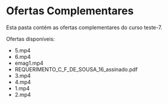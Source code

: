 # Ofertas Complementares

Esta pasta contém as ofertas complementares do curso teste-7.

Ofertas disponíveis:
- 5.mp4
- 6.mp4
- emag1.mp4
- REQUERIMENTO_C_F_DE_SOUSA_16_assinado.pdf
- 3.mp4
- 4.mp4
- 1.mp4
- 2.mp4